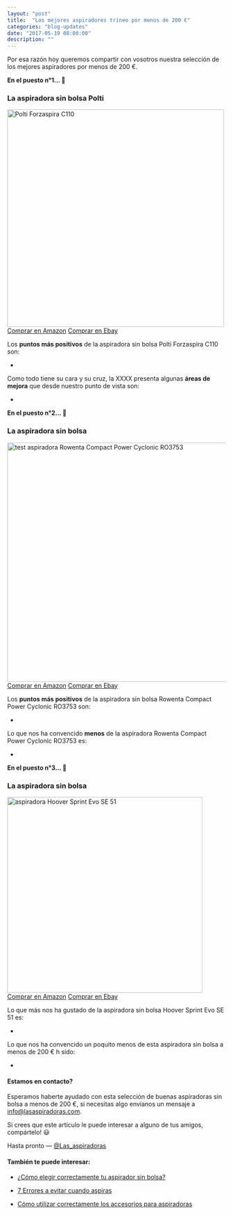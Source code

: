 ```yaml
---
layout: "post"
title:  "Los mejores aspiradores trineo por menos de 200 €"
categories: "blog-updates"
date: "2017-05-19 08:00:00"
description: ""
---
```



 Por esa razón hoy queremos compartir con vosotros nuestra selección de los mejores aspiradores por menos de 200 €.

**En el puesto n°1... 🥇**

### La aspiradora sin bolsa Polti



<div class="text-center">
  <img src="{{ site.url }}/assets/img/varias/polti-forzaspira-C110.jpg" width="500" height="auto" alt="Polti Forzaspira C110">
</div>

<div class="text-center">
  <a class="button" href="">Comprar en Amazon</a>
  <a class="button-ebay" href="">Comprar en Ebay</a>
</div>

Los **puntos más positivos** de la aspiradora sin bolsa Polti Forzaspira C110 son:

-

Como todo tiene su cara y su cruz, la XXXX presenta algunas **áreas de mejora** que desde nuestro punto de vista son:

-

**En el puesto n°2... 🥈**

###  La aspiradora sin bolsa



<div class="text-center">
  <img src="{{ site.url }}/assets/img/varias/rowenta-compact-power-cyclonic-ro3753.jpg" width="550" height="auto" alt="test aspiradora Rowenta Compact Power Cyclonic RO3753">
</div>

<div class="text-center">
  <a class="button" href="">Comprar en Amazon</a>
  <a class="button-ebay" href="">Comprar en Ebay</a>
</div>

Los **puntos más positivos** de la aspiradora sin bolsa Rowenta Compact Power Cyclonic RO3753 son:

-

Lo que nos ha convencido **menos** de la aspiradora Rowenta Compact Power Cyclonic RO3753 es:

-

**En el puesto n°3... 🥉**

### La aspiradora sin bolsa



<div class="text-center">
  <img src="{{ site.url }}/assets/img/varias/hoover-sprint-evo-se-51.jpg" width="450" height="auto" alt="aspiradora Hoover Sprint Evo SE 51">
</div>

<div class="text-center">
  <a class="button" href="">Comprar en Amazon</a>
  <a class="button-ebay" href="">Comprar en Ebay</a>
</div>

Lo que más nos ha gustado de la aspiradora sin bolsa Hoover Sprint Evo SE 51 es:

-

Lo que nos ha convencido un poquito menos de esta aspiradora sin bolsa a menos de 200 € h sido:

-


#### Estamos en contacto?

Esperamos haberte ayudado con esta selección de buenas aspiradoras sin bolsa a menos de 200 €, si necesitas algo envíanos un mensaje a info@lasaspiradoras.com.

Si crees que este artículo le puede interesar a alguno de tus amigos, compártelo! 😃

Hasta pronto — [@Las_aspiradoras](https://twitter.com/Las_aspiradoras)

#### También te puede interesar:

- [¿Cómo elegir correctamente tu aspirador sin bolsa?](http://www.lasaspiradoras.com/blog-updates/2017/02/15/como-utilizar-correctamente-los-accesorios-para-aspiradoras.html)

- [7 Errores a evitar cuando aspiras](http://www.lasaspiradoras.com/blog-updates/2017/04/13/7-errores-a-evitar-cuando-aspiras.html)

- [Cómo utilizar correctamente los accesorios para aspiradoras](http://www.lasaspiradoras.com/blog-updates/2017/02/15/como-utilizar-correctamente-los-accesorios-para-aspiradoras.html)
